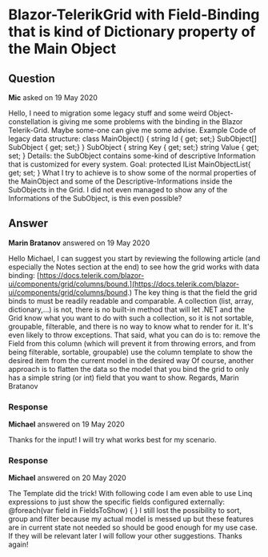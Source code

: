 # Blazor-TelerikGrid with Field-Binding that is kind of Dictionary property of the Main Object

## Question

**Mic** asked on 19 May 2020

Hello, I need to migration some legacy stuff and some weird Object-constellation is giving me some problems with the binding in the Blazor Telerik-Grid. Maybe some-one can give me some advise. Example Code of legacy data structure: class MainObject() { string Id { get; set;} SubObject[] SubObject { get; set;} } SubObject { string Key { get; set;} string Value { get; set; } Details: the SubObject contains some-kind of descriptive Information that is customized for every system. Goal: protected IList<MainObject> MainObjectList{ get; set; } <TelerikGrid Data=@MainObjectList> <GridColumn Field="Id" Title="Id"></GridColumn> <GridColumn Field="SubObject.First().Value" Title="SubObject.First().Key"></GridColumn> What I try to achieve is to show some of the normal properties of the MainObject and some of the Descriptive-Informations inside the SubObjects in the Grid. I did not even managed to show any of the Informations of the SubObject, is this even possible?

## Answer

**Marin Bratanov** answered on 19 May 2020

Hello Michael, I can suggest you start by reviewing the following article (and especially the Notes section at the end) to see how the grid works with data binding: [https://docs.telerik.com/blazor-ui/components/grid/columns/bound.](https://docs.telerik.com/blazor-ui/components/grid/columns/bound.) The key thing is that the field the grid binds to must be readily readable and comparable. A collection (list, array, dictionary,...) is not, there is no built-in method that will let .NET and the Grid know what you want to do with such a collection, so it is not sortable, groupable, filterable, and there is no way to know what to render for it. It's even likely to throw exceptions. That said, what you can do is to: remove the Field from this column (which will prevent it from throwing errors, and from being filterable, sortable, groupable) use the column template to show the desired item from the current model in the desired way Of course, another approach is to flatten the data so the model that you bind the grid to only has a simple string (or int) field that you want to show. Regards, Marin Bratanov

### Response

**Michael** answered on 19 May 2020

Thanks for the input! I will try what works best for my scenario.

### Response

**Michael** answered on 20 May 2020

The Template did the trick! With following code I am even able to use Linq expressions to just show the specific fields configured externally: <GridColumns> @foreach(var field in FieldsToShow) { <GridColumn Field="Id" Title="@field.Label"> <Template> @((context as MainObject).SubObjects.(First)(entry=> entry.Key==field.Key).Value) </Template> } </GridColumns> I still lost the possibility to sort, group and filter because my actual model is messed up but these features are in current state not needed so should be good enough for my use case. If they will be relevant later I will follow your other suggestions. Thanks again!
